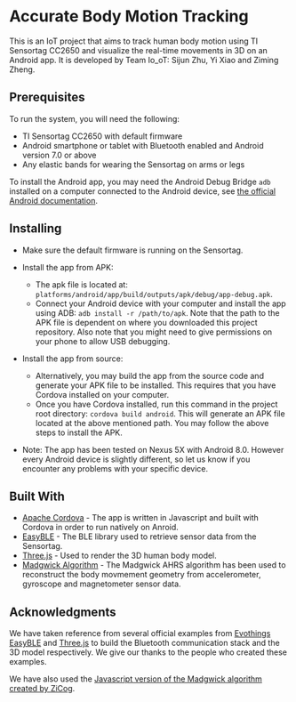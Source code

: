 # Accurate Body Motion Tracking

This is an IoT project that aims to track human body motion using TI Sensortag CC2650 and visualize the real-time movements in 3D on an Android app. It is developed by Team Io_oT: Sijun Zhu, Yi Xiao and Ziming Zheng.

## Prerequisites

To run the system, you will need the following:
* TI Sensortag CC2650 with default firmware
* Android smartphone or tablet with Bluetooth enabled and Android version 7.0 or above
* Any elastic bands for wearing the Sensortag on arms or legs

To install the Android app, you may need the Android Debug Bridge `adb` installed on a computer connected to the Android device, see [the official Android documentation](https://developer.android.com/studio/command-line/adb).

## Installing

* Make sure the default firmware is running on the Sensortag.
* Install the app from APK: 
    * The apk file is located at: `platforms/android/app/build/outputs/apk/debug/app-debug.apk`.
    * Connect your Android device with your computer and install the app using ADB: `adb install -r /path/to/apk`. Note that the path to the APK file is dependent on where you downloaded this project repository. Also note that you might need to give permissions on your phone to allow USB debugging.

* Install the app from source:
    * Alternatively, you may build the app from the source code and generate your APK file to be installed. This requires that you have Cordova installed on your computer.
    * Once you have Cordova installed, run this command in the project root directory: `cordova build android`. This will generate an APK file located at the above mentioned path. You may follow the above steps to install the APK.

* Note: The app has been tested on Nexus 5X with Android 8.0. However every Android device is slightly different, so let us know if you encounter any problems with your specific device.

## Built With

* [Apache Cordova](https://cordova.apache.org) - The app is written in Javascript and built with Cordova in order to run natively on Anroid.
* [EasyBLE](https://evothings.com/doc/lib-doc/evothings.easyble.html) - The BLE library used to retrieve sensor data from the Sensortag.  
* [Three.js](https://threejs.org/) - Used to render the 3D human body model.
* [Madgwick Algorithm](http://x-io.co.uk/open-source-imu-and-ahrs-algorithms/) - The Madgwick AHRS algorithm has been used to reconstruct the body movmement geometry from accelerometer, gyroscope and magnetometer sensor data.

## Acknowledgments

We have taken reference from several official examples from [Evothings EasyBLE](https://evothings.com/doc/examples/examples.html) and [Three.js](https://threejs.org/examples/) to build the Bluetooth communication stack and the 3D model respectively. We give our thanks to the people who created these examples.

We have also used the [Javascript version of the Madgwick algorithm created by ZiCog](https://github.com/ZiCog/madgwick.js).
